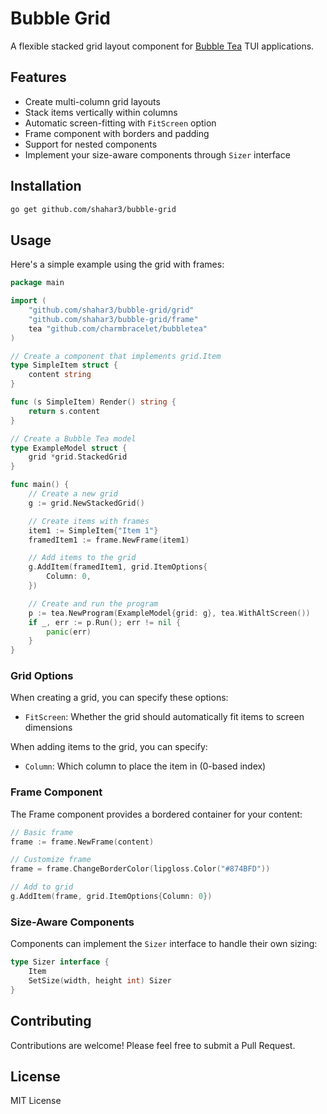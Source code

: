 # Bubble Grid

A flexible stacked grid layout component for [Bubble Tea](https://github.com/charmbracelet/bubbletea) TUI applications.

## Features

- Create multi-column grid layouts
- Stack items vertically within columns
- Automatic screen-fitting with `FitScreen` option
- Frame component with borders and padding
- Support for nested components
- Implement your size-aware components through `Sizer` interface

## Installation

```bash
go get github.com/shahar3/bubble-grid
```

## Usage

Here's a simple example using the grid with frames:

```go
package main

import (
    "github.com/shahar3/bubble-grid/grid"
    "github.com/shahar3/bubble-grid/frame"
    tea "github.com/charmbracelet/bubbletea"
)

// Create a component that implements grid.Item
type SimpleItem struct {
    content string
}

func (s SimpleItem) Render() string {
    return s.content
}

// Create a Bubble Tea model
type ExampleModel struct {
    grid *grid.StackedGrid
}

func main() {
    // Create a new grid
    g := grid.NewStackedGrid()

    // Create items with frames
    item1 := SimpleItem{"Item 1"}
    framedItem1 := frame.NewFrame(item1)

    // Add items to the grid
    g.AddItem(framedItem1, grid.ItemOptions{
        Column: 0,
    })

    // Create and run the program
    p := tea.NewProgram(ExampleModel{grid: g}, tea.WithAltScreen())
    if _, err := p.Run(); err != nil {
        panic(err)
    }
}
```

### Grid Options

When creating a grid, you can specify these options:

- `FitScreen`: Whether the grid should automatically fit items to screen dimensions

When adding items to the grid, you can specify:

- `Column`: Which column to place the item in (0-based index)

### Frame Component

The Frame component provides a bordered container for your content:

```go
// Basic frame
frame := frame.NewFrame(content)

// Customize frame
frame = frame.ChangeBorderColor(lipgloss.Color("#874BFD"))

// Add to grid
g.AddItem(frame, grid.ItemOptions{Column: 0})
```

### Size-Aware Components

Components can implement the `Sizer` interface to handle their own sizing:

```go
type Sizer interface {
    Item
    SetSize(width, height int) Sizer
}
```

## Contributing

Contributions are welcome! Please feel free to submit a Pull Request.

## License

MIT License
